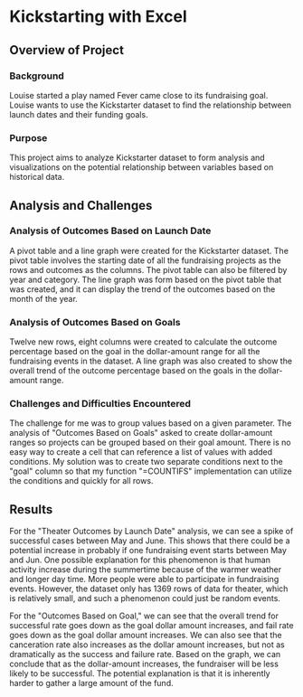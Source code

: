 # Kickstarting with Excel

## Overview of Project

### Background

Louise started a play named Fever came close to its fundraising goal. Louise wants to use the Kickstarter dataset to find the relationship between launch dates and their funding goals.

### Purpose

This project aims to analyze Kickstarter dataset to form analysis and visualizations on the potential relationship between variables based on historical data.

## Analysis and Challenges

### Analysis of Outcomes Based on Launch Date

A pivot table and a line graph were created for the Kickstarter dataset. 
The pivot table involves the starting date of all the fundraising projects as the rows and outcomes as the columns. 
The pivot table can also be filtered by year and category. 
The line graph was form based on the pivot table that was created, and it can display the trend of the outcomes based on the month of the year.

### Analysis of Outcomes Based on Goals

Twelve new rows, eight columns were created to calculate the outcome percentage based on the goal in the dollar-amount range for all the fundraising events in the dataset. 
A line graph was also created to show the overall trend of the outcome percentage based on the goals in the dollar-amount range.

### Challenges and Difficulties Encountered

The challenge for me was to group values based on a given parameter. 
The analysis of "Outcomes Based on Goals" asked to create dollar-amount ranges so projects can be grouped based on their goal amount. 
There is no easy way to create a cell that can reference a list of values with added conditions. 
My solution was to create two separate conditions next to the "goal" column so that my function "=COUNTIFS" implementation can utilize the conditions and quickly for all rows.

## Results

For the "Theater Outcomes by Launch Date" analysis, we can see a spike of successful cases between May and June. This shows that there could be a potential increase in probably if one fundraising event starts between May and Jun. One possible explanation for this phenomenon is that human activity increase during the summertime because of the warmer weather and longer day time. More people were able to participate in fundraising events. However, the dataset only has 1369 rows of data for theater, which is relatively small, and such a phenomenon could just be random events.

For the "Outcomes Based on Goal," we can see that the overall trend for successful rate goes down as the goal dollar amount increases, and fail rate goes down as the goal dollar amount increases. We can also see that the canceration rate also increases as the dollar amount increases, but not as dramatically as the success and failure rate. Based on the graph, we can conclude that as the dollar-amount increases, the fundraiser will be less likely to be successful. The potential explanation is that it is inherently harder to gather a large amount of the fund.

